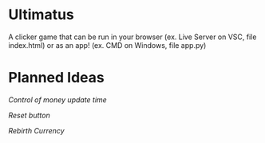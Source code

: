 # Ultimatus
A clicker game that can be run in your browser (ex. Live Server on VSC, file index.html) or as an app! (ex. CMD on Windows, file app.py)


# Planned Ideas

_Control of money update time_

_Reset button_

_Rebirth Currency_
